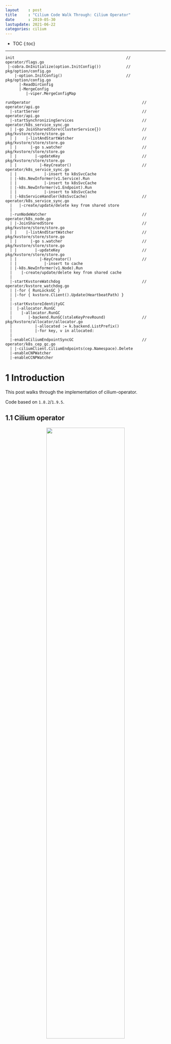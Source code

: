 ```yaml
---
layout    : post
title     : "Cilium Code Walk Through: Cilium Operator"
date      : 2019-05-30
lastupdate: 2021-06-22
categories: cilium
---
```


* TOC
{:toc}

----

```shell
init                                                 // operator/flags.go
 |-cobra.OnInitialize(option.InitConfig())           // pkg/option/config.go
    |-option.InitConfig()                            // pkg/option/config.go
      |-ReadDirConfig
      |-MergeConfig
         |-viper.MergeConfigMap

runOperator                                                 // operator/api.go
  |-startServer                                             // operator/api.go
  |-startSynchronizingServices                              // operator/k8s_service_sync.go
  | |-go JoinSharedStore(ClusterService{})                  // pkg/kvstore/store/store.go
  | |    |-listAndStartWatcher                              // pkg/kvstore/store/store.go
  | |      |-go s.watcher                                   // pkg/kvstore/store/store.go
  | |        |-updateKey                                    // pkg/kvstore/store/store.go
  | |          |-KeyCreator()                               // operator/k8s_service_sync.go
  | |            |-insert to k8sSvcCache
  | |-k8s.NewInformer(v1.Service).Run
  | |            |-insert to k8sSvcCache
  | |-k8s.NewInformer(v1.Endpoint).Run
  | |            |-insert to k8sSvcCache
  | |-k8sServiceHandler(k8sSvcCache)                        // operator/k8s_service_sync.go
  |   |-create/update/delete key from shared store
  |
  |-runNodeWatcher                                          // operator/k8s_node.go
  | |-JoinSharedStore                                       // pkg/kvstore/store/store.go
  | |    |-listAndStartWatcher                              // pkg/kvstore/store/store.go
  | |      |-go s.watcher                                   // pkg/kvstore/store/store.go
  | |        |-updateKey                                    // pkg/kvstore/store/store.go
  | |          |-KeyCreator()                               //
  | |            |-insert to cache
  | |-k8s.NewInformer(v1.Node).Run
  |    |-create/update/delete key from shared cache
  |
  |-startKvstoreWatchdog                                    // operator/kvstore_watchdog.go
  | |-for { RunLocksGC }
  | |-for { kvstore.Client().Update(HeartbeatPath) }
  |
  |-startKvstoreIdentityGC
  |  |-allocator.RunGC
  |    |-allocator.RunGC
  |       |-backend.RunGC(staleKeyPrevRound)                // pkg/kvstore/allocator/allocator.go
  |          |-allocated := k.backend.ListPrefix()
  |          |-for key, v in allocated:
  |
  |-enableCiliumEndpointSyncGC                              // operator/k8s_cep_gc.go
  | |-ciliumClient.CiliumEndpoints(cep.Namespace).Delete
  |-enableCNPWatcher
  |-enableCCNPWatcher
```

# 1 Introduction

This post walks through the implementation of cilium-operator.

Code based on `1.8.2`/`1.9.5`.

## 1.1 Cilium operator

<p align="center"><img src="/assets/img/cilium-code-cilium-operator/cilium-operator.png" width="70%" height="70%"></p>
<p align="center">Fig 1-1. Cilium operator</p>

What is Cilium operator? According to [Cilium documentation](https://docs.cilium.io/en/v1.5/concepts/#cilium-operator) [1]:

> The Cilium Operator is responsible for managing duties in the cluster which
> should logically be handled once for the entire cluster, rather than once for
> each node in the cluster. The Cilium operator is ***not in the critical path
> for any forwarding or network policy decision***. A cluster will generally
> ***continue to function if the operator is temporarily unavailable***.
> However, depending on the configuration, failure in availability of the
> operator can lead to:
>
> * Delays in IP Address Management (IPAM) and thus delay in scheduling of new
>   workloads if the operator is required to allocate new IP addresses
> * Failure to update the kvstore heartbeat key which will lead agents to declare
>   kvstore unhealthiness and restart.

that means,

* cilium-operator is a cluster-wide component, responsible for **cluster-scope**
  affairs, as comparison, cilium-agent manages **node-scope** stuffs
* if cilium-operator is down:
    * for existing Pods on any node, traffic forwarding or network policy
      decision will not be affected 
    * IPAM will be affected if you are using ENI mode (IPs are allocated by
      cilium-operator in this case)
    * health-check of kvstore (cilium-etcd) will be affected

## 1.2 Cilium etcd operator

It's important to distinguish cilium-operator from cilium-etcd-operator.
Cilium etcd operator is a [**Kubernetes operator**](https://coreos.com/operators/) [2]
implementation, which creates and maintains Cilium's builtin etcd cluster
(if using internal etcd mode).

Cilium operator, although also named "operator", actually has nothing to do
with **Kubernetes operator**. 

## 1.3 Call stack

The main call stack of cilium-operator is depicted at the beginning of this
post.

Cilium operator watches 4 kinds of K8S resources:

1. Service
1. Endpoint
1. Node
1. CNP (Cilium Network Policy)

# 2 `runOperator()`

```go
// operator/main.go

func runOperator(cmd *cobra.Command) {
    go startServer(k8sInitDone, ...)            // start health check handlers for itself

    switch ipamMode := Config.IPAM; ipamMode {  // if Cilium is used on AWS, Azure, etc
        ...
    }

    if kvstoreEnabled() {                       // cilium-etcd used
        if Config.SyncK8sServices
            startSynchronizingServices()        // sync Service

        kvstore.Setup(option.Config.KVStore)    // connect to kvstore (cilium-etcd)

        if Config.SyncK8sNodes
            runNodeWatcher(nodeManager)         // sync CiliumNode

        startKvstoreWatchdog()                  // perform identity GC and kvstore heartbeat
    }

    switch Config.IdentityAllocationMode {
    ...
    case IdentityAllocationModeKVstore:
        startKvstoreIdentityGC()                // perform identity GC
    }

    if Config.EnableCEPGC && Config.EndpointGCInterval != 0 {
        enableCiliumEndpointSyncGC()            // perform CiliumEndpoint GC
    }

    enableCNPWatcher(apiextensionsK8sClient)
    enableCCNPWatcher()
}
```

# 3 `startSynchronizingServices()`

The functionality of `startSynchronizingServices()` is: if there are
Service/Endpoint changes in k8s, synchronize them to kvstore (cilium-etcd). To
fulfill this task, it uses two variables:

* `k8sSvcCache`: a local cache of Services in k8s
* `kvs *store.SharedStore`: a local (merged) cache of Services (of all k8s
  clusters) in kvstore.  Services from all k8s clusters in a ClusterMesh will be
  merged into the so-called ClusterService
  (`ClusterSerivce=clustername/Service`).

```go
// operator/k8s_service_sync.go

var (
    k8sSvcCache = k8s.NewServiceCache(nil)
    kvs         *store.SharedStore
)

func startSynchronizingServices() {
    go func() {                                      // list ClusterService from kvstore, merge to kvs
        kvs = store.JoinSharedStore(Configuration{   // ClusterService is used by ClusterMesh
            Prefix: "cilium/states/services/v1" ,
            KeyCreator: func() store.Key { return &serviceStore.ClusterService{} },
            SynchronizationInterval: 5 * time.Minute,
        })
    }()

    svcController := informer.NewInformer(          // Watch for k8s v1.Service changes, save to k8sSvcCache
        cache.NewListWatchFromClient("services", v1.NamespaceAll),
        cache.ResourceEventHandlerFuncs{
            AddFunc: func(obj interface{}) {
                k8sSvc := k8s.ObjToV1Services(obj)
                k8sSvcCache.UpdateService(k8sSvc)
            },
            UpdateFunc: ...
            DeleteFunc: ...
        },
    )
    go svcController.Run(wait.NeverStop)

    switch { // We only enable either "Endpoints" or "EndpointSlice"
    case k8s.SupportsEndpointSlice():
        endpointController, endpointSliceEnabled = endpointSlicesInit(k8s.WatcherCli())
        fallthrough
    default:
        endpointController = endpointsInit(k8s.WatcherCli())
        go endpointController.Run(wait.NeverStop)    // Update endpoint changes to k8sSvcCache
    }

    go func() {
        k8sServiceHandler()  // handle kvs if there are changes in k8sSvcCache
    }()
}
```

## 3.1 `JoinSharedStore()`

This method will listen to the specified resource, merge them with locally, and
start a controller to continuously synchronize the local store with the kvstore
(cilium-etcd):

* on receiving create/update/delete events from kvstore, update the local store
  accordingly
* deletions of stale keys in kvstore rely on periodic GC jobs that is
  independent from this method

```go
// pkg/kvstore/store/store.go

// JoinSharedStore creates a new shared store based on the provided configuration.
// Starts a controller to continuously synchronize the store with the kvstore.
func JoinSharedStore(c Configuration) (*SharedStore, error) {
    s := &SharedStore{
        localKeys:  map[string]LocalKey{},
        sharedKeys: map[string]Key{},
    }
    s.name = "store-" + s.conf.Prefix
    s.controllerName = "kvstore-sync-" + s.name

    s.listAndStartWatcher();   // start watcher

    controllers.UpdateController(
        DoFunc: func(ctx context.Context) error { return s.syncLocalKeys(ctx) },
        RunInterval: s.conf.SynchronizationInterval,
    )
}
```

where,

```go
func (s *SharedStore) listAndStartWatcher() error {
    go s.watcher(listDone)
}
```

and what `watcher()` exactly does:

```go
func (s *SharedStore) watcher(listDone chan bool) {
    s.kvstoreWatcher = s.backend.ListAndWatch(s.name+"-watcher", s.conf.Prefix)

    for event := range s.kvstoreWatcher.Events {
        if event.Typ == ListDone { // Initial list of objects received from kvstore
            close(listDone)
            continue
        }

        keyName := strings.TrimPrefix(event.Key, s.conf.Prefix)
        if keyName[0] == '/'
            keyName = keyName[1:]

        switch event.Typ {
        case Create, Modify:
            s.updateKey(keyName, event.Value);  // insert into shared store, then notify observer
        case Delete:
            if localKey := s.lookupLocalKey(keyName); localKey != nil {
                s.syncLocalKey(s.conf.Context, localKey)
            } else {
                s.deleteSharedKey(keyName)
            }
        }
    }
}
```

`updateKey()` will call the `KeyCreator` method that has been registered in
`startSynchronizingServices()`, which will create a `ClusterService{}` instance:

```go
func (s *SharedStore) updateKey(name string, value []byte) error {
    newKey := s.conf.KeyCreator()
    newKey.Unmarshal(value)

    s.sharedKeys[name] = newKey

    s.onUpdate(newKey) // notify observer if there is
}
```

## 3.2 `endpointSlicesInit()` and `endpointsInit()`

These two methods watch for k8s `v1.Endpoints` changes and push changes into
local cache `k8sSvcCache`, let's look at the latter one:

```go
// operator/k8s_service_sync.go

func endpointsInit(k8sClient kubernetes.Interface) cache.Controller {
    endpointController := informer.NewInformer(
        cache.NewListWatchFromClient("endpoints", v1.NamespaceAll,
            // Don't get any events from kubernetes endpoints.
            fields.ParseSelectorOrDie("metadata.name!=kube-scheduler,metadata.name!=kube-controller-manager"),
        ),
        cache.ResourceEventHandlerFuncs{
            AddFunc: func(obj interface{}) {
                k8sEP := k8s.ObjToV1Endpoints(obj)
                k8sSvcCache.UpdateEndpoints(k8sEP, swgEps)
            },
            UpdateFunc: ...
            DeleteFunc: ...
        },
    )
    return endpointController
}
```

## 3.3 `k8sServiceHandler()`

When there are **Service/Endpoint changes in k8s** (local cache `k8sSvcCache`),
method `k8sServiceHandler()` will update the changes to **the shared store of
kvstore** (cilium-etcd's local cache):

```go
// operator/k8s_service_sync.go

func k8sServiceHandler() {
    serviceHandler := func(event k8s.ServiceEvent) {
        svc := k8s.NewClusterService(event.ID, event.Service, event.Endpoints)
        svc.Cluster = Config.ClusterName

        // Kubernetes service definition changed
        if !event.Service.Shared { // annotation may have been added, delete an eventual existing service
            kvs.DeleteLocalKey(context.TODO(), &svc)
            return
        }

        switch event.Action {      // k8s actions
        case k8s.UpdateService: kvs.UpdateLocalKeySync(&svc)
        case k8s.DeleteService: kvs.DeleteLocalKey(&svc)
        }
    }

    for {
        event, ok := <-k8sSvcCache.Events // k8s Service/Endpoint changed
        if !ok {
            return
        }
        serviceHandler(event)             // trigger update to local cache of kvstore
    }
}
```

# 4 `runNodeWatcher()`

Similar as `startSynchronizingServices()`, `runNodeWatcher()` synchronizing
`CiliumNode` resources from k8s to a local cache of cilium-etcd by
simultaneously listening to them.

Only ENI mode uses this (CiliumNode).

```go
// operator/k8s_node.go

func runNodeWatcher(nodeManager *allocator.NodeEventHandler) error {
    ciliumNodeStore := store.JoinSharedStore(Configuration{  // listen to kvstore, merge to local cache
        Prefix:     nodeStore.NodeStorePrefix,
        KeyCreator: nodeStore.KeyCreator,
    })

    k8sNodeStore, nodeController := informer.NewInformer(    // listen to k8s, save to local cache
        cache.NewListWatchFromClient("ciliumnodes", v1.NamespaceAll, fields.Everything()),
        cache.ResourceEventHandlerFuncs{
            AddFunc: func(obj interface{}) {
                ciliumNode := k8s.ObjToCiliumNode(obj)
                nodeNew := nodeTypes.ParseCiliumNode(ciliumNode)
                ciliumNodeStore.UpdateKeySync(&nodeNew)
            },
            ...
        },
    )
    go nodeController.Run(wait.NeverStop)

    go func() {
        listOfK8sNodes := k8sNodeStore.ListKeys()

        kvStoreNodes := ciliumNodeStore.SharedKeysMap()
        for k8sNode := range listOfK8sNodes { // The remaining kvStoreNodes are leftovers
            kvStoreNodeName := nodeTypes.GetKeyNodeName(option.Config.ClusterName, k8sNode)
            delete(kvStoreNodes, kvStoreNodeName)
        }

        for kvStoreNode := range kvStoreNodes {
            if strings.HasPrefix(kvStoreNode.GetKeyName(), option.Config.ClusterName)
                ciliumNodeStore.DeleteLocalKey(context.TODO(), kvStoreNode)
        }
    }()

    if Config.EnableCNPNodeStatusGC && Config.CNPNodeStatusGCInterval != 0
        go runCNPNodeStatusGC("cnp-node-gc", false, ciliumNodeStore)

    if Config.EnableCCNPNodeStatusGC && Config.CNPNodeStatusGCInterval != 0
        go runCNPNodeStatusGC("ccnp-node-gc", true, ciliumNodeStore)
}
```

# 5 `startKvstoreWatchdog()`

This method performs:

1. identity GC every lock lease (`25s`)
2. kvstore heartbeat (`1min`)

```go
// operator/kvstore_watchdog.go

func startKvstoreWatchdog() {
    backend := NewKVStoreBackend(cache.IdentitiesPath, ...)   // identities in kvstore
    a := allocator.NewAllocatorForGC(backend)

    keysToDelete := map[string]kvstore.Value{}
    go func() {
        for {
            keysToDelete = getOldestLeases(keysToDelete)
            keysToDelete2 := a.RunLocksGC(ctx, keysToDelete)  // perform GC
            keysToDelete = keysToDelete2
            <-time.After(defaults.LockLeaseTTL)               // 25s
        }
    }()

    go func() {
        for {
            kvstore.Client().Update(ctx, kvstore.HeartbeatPath, time.Now())
            <-time.After(kvstore.HeartbeatWriteInterval)      // 1min
        }
    }()
}
```

# 6 `startKvstoreIdentityGC()`

## 6.1 Background: identity allocation in cilium-agent side

### Agent: create identity allocator

```go
// pkg/allocator/allocator.go

func NewAllocator(typ AllocatorKey, backend Backend, opts ...AllocatorOption) (*Allocator, error) {
    a := &Allocator{
        keyType:      typ,
        backend:      backend,                      // kvstore client
        localKeys:    newLocalKeys(),
        stopGC:       make(chan struct{}),          // keepalive master/slave keys in kvstore
        remoteCaches: map[*RemoteCache]struct{}{},
    }

    for _, fn := range opts {
        fn(a)
    }

    a.mainCache = newCache(a)
    a.idPool = idpool.NewIDPool(a.min, a.max)
    a.initialListDone = a.mainCache.start()

    if !a.disableGC {
        go func() {
            select {
            case <-a.initialListDone:
            case <-time.After(AllocatorListTimeout): // List kvstore contents timed out
                log.Fatalf("Timeout while waiting for initial allocator state")
            }
            a.startLocalKeySync()
        }()
    }

    return a, nil
}
```

### Agent: ensure local keys always in kvstore with sync loop

A loop to periodically check and re-create identity keys if they are missing from KVStore:

* **<mark>master key</mark>**: identity ID to value
* **<mark>slave key</mark>**: value to identity ID

```go
// pkg/allocator/allocator.go

func (a *Allocator) startLocalKeySync() {
    go func(a *Allocator) {
        for {
            a.syncLocalKeys() // for k in keys: kvstore.UpdateKey()

            select {
            case <-a.stopGC:
                return        // Stopped master key sync routine
            case <-time.After(KVstorePeriodicSync): // 5min
            }
        }
    }(a)
}

// Check the kvstore and verify that a master key exists for all locally used allocations.
// This will restore master keys if deleted for some reason.
func (a *Allocator) syncLocalKeys() error {
    ids := a.localKeys.getVerifiedIDs()

    for id, value := range ids {
        a.backend.UpdateKey(context.TODO(), id, value, false)
    }
}
```

```go
// pkg/kvstore/allocator/allocator.go

// UpdateKey refreshes the record that this node is using this key -> id mapping.
// When reliablyMissing is set it will also recreate missing master or slave keys.
func (k *kvstoreBackend) UpdateKey(ctx context.Context, id idpool.ID, key allocator.AllocatorKey, reliablyMissing bool) error {
    var (
        err        error
        recreated  bool
        keyPath    = path.Join(k.idPrefix, id.String())
        keyEncoded = []byte(k.backend.Encode([]byte(key.GetKey())))
        valueKey   = path.Join(k.valuePrefix, k.backend.Encode([]byte(key.GetKey())), k.suffix)
    )

    // Ensures that any existing potentially conflicting key is never overwritten.
    success, err := k.backend.CreateOnly(ctx, keyPath, keyEncoded, false)
    switch {
    case err != nil:
        return fmt.Errorf("Unable to re-create missing master key "%s" -> "%s": %s", fieldKey, valueKey, err)
    case success:
        log.Warning("Re-created missing master key")
    }

    // Also re-create the slave key in case it has been deleted.
    if reliablyMissing {
        recreated = k.backend.CreateOnly(ctx, valueKey, []byte(id.String()), true)
    } else {
        recreated = k.backend.UpdateIfDifferent(ctx, valueKey, []byte(id.String()), true)
    }
    switch {
    case err != nil:
        return fmt.Errorf("Unable to re-create missing slave key "%s" -> "%s": %s", fieldKey, valueKey, err)
    case recreated:
        log.Warning("Re-created missing slave key")
    }

    return nil
}
```

### Agent: allocate identity

```go
// pkg/identity/cache/allocator.go

// AllocateIdentity allocates an identity described by the specified labels. If
// an identity for the specified set of labels already exist, the identity is
// re-used and reference counting is performed, otherwise a new identity is allocated via the kvstore.
func (m *CachingIdentityAllocator) AllocateIdentity(ctx, lbls labels.Labels) (*identity.Identity, allocated bool) {
    // This will block until the kvstore can be accessed and all identities were successfully synced
    m.WaitForInitialGlobalIdentities(ctx)

    idp := m.IdentityAllocator.Allocate(ctx, GlobalIdentity{lbls.LabelArray()})

    return identity.NewIdentity(identity.NumericIdentity(idp), lbls), isNew, nil
}
```

```go
// pkg/allocator/allocator.go

// Allocate will retrieve the ID for the provided key. If no ID has been
// allocated for this key yet, a key will be allocated. If allocation fails,
// most likely due to a parallel allocation of the same ID by another user,
// allocation is re-attempted for maxAllocAttempts times.
func (a *Allocator) Allocate(ctx context.Context, key AllocatorKey) (idpool.ID, error) {
    k := a.encodeKey(key)

    select {
    case <-a.initialListDone:
    case <-ctx.Done():
        return 0, fmt.Errorf("allocation cancelled while waiting for initial key list to be received")
    }

    for attempt := 0; attempt < maxAllocAttempts; attempt++ {
        if val := a.localKeys.use(k); val != idpool.NoID {
            a.mainCache.insert(key, val)
            return val
        }

        value, isNew, firstUse = a.lockedAllocate(ctx, key) // Create in kvstore
        if err == nil {
            a.mainCache.insert(key, value)
            return value
        }

        boff.Wait(ctx) // back-off wait
    }

    return 0
}

// Return values:
// 1. allocated ID
// 2. whether the ID is newly allocated from kvstore
// 3. whether this is the first owner that holds a reference to the key in
//    localkeys store
// 4. error in case of failure
func (a *Allocator) lockedAllocate(ctx context.Context, key AllocatorKey) (idpool.ID, bool, bool, error) {
    k := a.encodeKey(key)

    // fetch first key that matches /value/<key> while ignoring the node suffix
    value := a.GetIfLocked(ctx, key, lock)

    // We shouldn't assume the fact the master key does not exist in the kvstore
    // that localKeys does not have it. The KVStore might have lost all of its
    // data but the local agent still holds a reference for the given master key.
    if value == 0 {
        value = a.localKeys.lookupKey(k)
        if value {
            a.backend.UpdateKeyIfLocked(ctx, value, key, true, lock) // re-create master key
        }
    } else {
        _, firstUse = a.localKeys.allocate(k, key, value)
    }

    if value != 0 { // reusing existing global key
        a.backend.AcquireReference(ctx, value, key, lock)
        a.localKeys.verify(k) // mark the key as verified in the local cache
        return value, false, firstUse, nil
    }

    log.Debug("Allocating new master ID")
    id, strID, unmaskedID := a.selectAvailableID()

    oldID, firstUse := a.localKeys.allocate(k, key, id)

    err = a.backend.AllocateIDIfLocked(ctx, id, key, lock)
    if err != nil {
        // Creation failed. Another agent most likely beat us to allocting this
        // ID, retry.
        releaseKeyAndID()
        return 0, false, false, fmt.Errorf("unable to allocate ID %s for key %s: %s", strID, key, err)
    }

    // Notify pool that leased ID is now in-use.
    a.idPool.Use(unmaskedID)
    a.backend.AcquireReference(ctx, id, key, lock)
    a.localKeys.verify(k) // mark the key as verified in the local cache

    return id, true, firstUse, nil
}
```

## 6.2 Operator: `RunGC`

Now back to cilium-operator, the
rate-limited kvstore identity garbage collector, GC interval `IdentityGCInterval`:

```go
// operator/identity_gc.go

func startKvstoreIdentityGC() {
    backend := kvstoreallocator.NewKVStoreBackend(cache.IdentitiesPath)
    a := allocator.NewAllocatorForGC(backend)

    keysToDelete := map[string]uint64{}
    go func() {
        for {
            keysToDelete2 := a.RunGC(identityRateLimiter, keysToDelete)
            keysToDelete = keysToDelete2
            <-time.After(Config.IdentityGCInterval) // 25min

            log.WithFields({
                "identities-to-delete": keysToDelete,
            }).Debug("Will delete identities if they are still unused")
        }
    }()
}
```

Identity key-pair:

* **<mark>ID-to-Value key</mark>**: the so-called **<mark>"allocator master key"</mark>**
    * Key: `"cilium/state/identities/v1/id/12345"`
    * Val: `"label1;label2;labelN"`
* **<mark>Value-to-ID key</mark>**: the so-called **<mark>"allocator slave key"</mark>**
    * Key: `"cilium/state/identities/v1/value/label1;label2;labelN;/<NodeIP>"`
    * Val: `12345`

**<mark>ID-to-Value key will be GC-ed if corresponding Value-to-ID key is missing.</mark>**

```go
// pkg/kvstore/allocator/allocator.go

// RunGC scans the kvstore for unused master keys and removes them
func (k *kvstoreBackend) RunGC(ctx context.Context, rateLimit *rate.Limiter, staleKeysPrevRound map[string]uint64) (map[string]uint64) {
    allocated := k.backend.ListPrefix(ctx, k.idPrefix)      // "cilium/state/identities/v1/id/"
    staleKeys := map[string]uint64{}

    for key, v := range allocated {
        prefix2 := path.Join(k.valuePrefix, string(v.Data)) // "cilium/state/identities/v1/value/<labels>"
        pairs := k.backend.ListPrefixIfLocked(ctx, prefix2, lock)

        hasUsers := false
        for prefix := range pairs {
            if prefixMatchesKey(prefix2, prefix) {
                hasUsers = true
                break
            }
        }

        if !hasUsers {
            if modRev, ok := staleKeysPrevRound[key]; ok { // Only delete if this key was previously marked as to be deleted
                // if the v.ModRevision is different than the modRev (which is
                // the last seen v.ModRevision) then this key was re-used in between GC calls.
                if modRev == v.ModRevision {
                    k.backend.DeleteIfLocked(ctx, key, lock); log.Info("Deleted unused allocator master key")
                    rateLimit.Wait(ctx)
                }
            } else {
                staleKeys[key] = v.ModRevision // mark it to be delete in the next RunGC
            }
        }
    }

    return staleKeys, gcStats, nil
}
```

# References

1. [Cilium Doc v1.8: Cilium Operator](https://docs.cilium.io/en/v1.8/concepts/overview/)
2. [Kubernetes Operator](https://coreos.com/operators/)
